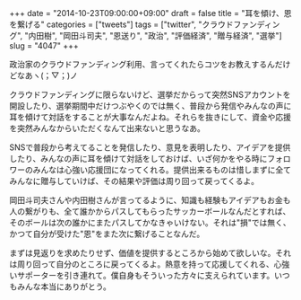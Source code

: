 +++
date = "2014-10-23T09:00:00+09:00"
draft = false
title = "耳を傾け、恩を繋げる"
categories = ["tweets"]
tags = ["twitter", "クラウドファンディング", "内田樹", "岡田斗司夫", "恩送り", "政治", "評価経済", "贈与経済", "選挙"]
slug = "4047"
+++

政治家のクラウドファンディング利用、言ってくれたらコツをお教えするんだけどなあヽ(；▽；)ノ

クラウドファンディングに限らないけど、選挙だからって突然SNSアカウントを開設したり、選挙期間中だけつぶやくのでは無く、普段から発信やみんなの声に耳を傾けて対話をすることが大事なんだよね。それらを抜きにして、資金や応援を突然みんなからいただくなんて出来ないと思うなあ。

SNSで普段から考えてることを発信したり、意見を表明したり、アイデアを提供したり、みんなの声に耳を傾けて対話をしておけば、いざ何かをやる時にフォロワーのみんなは心強い応援団になってくれる。提供出来るものは惜しまずに全てみんなに贈与していけば、その結果や評価は周り回って戻ってくるよ。

岡田斗司夫さんや内田樹さんが言ってるように、知識も経験もアイデアもお金も人の繋がりも、全て誰かからパスしてもらったサッカーボールなんだとすれば、そのボールは次の誰かにまたパスしてかなきゃいけない。それは"損"では無く、かつて自分が受けた"恩"をまた次に繋げることなんだ。

まずは見返りを求めたりせず、価値を提供するところから始めて欲しいな。それは周り回って自分のところに戻ってくるよ。熱意を持って応援してくれる、心強いサポーターを引き連れて。僕自身もそういった方々に支えられています。いつもみんな本当にありがとう。
